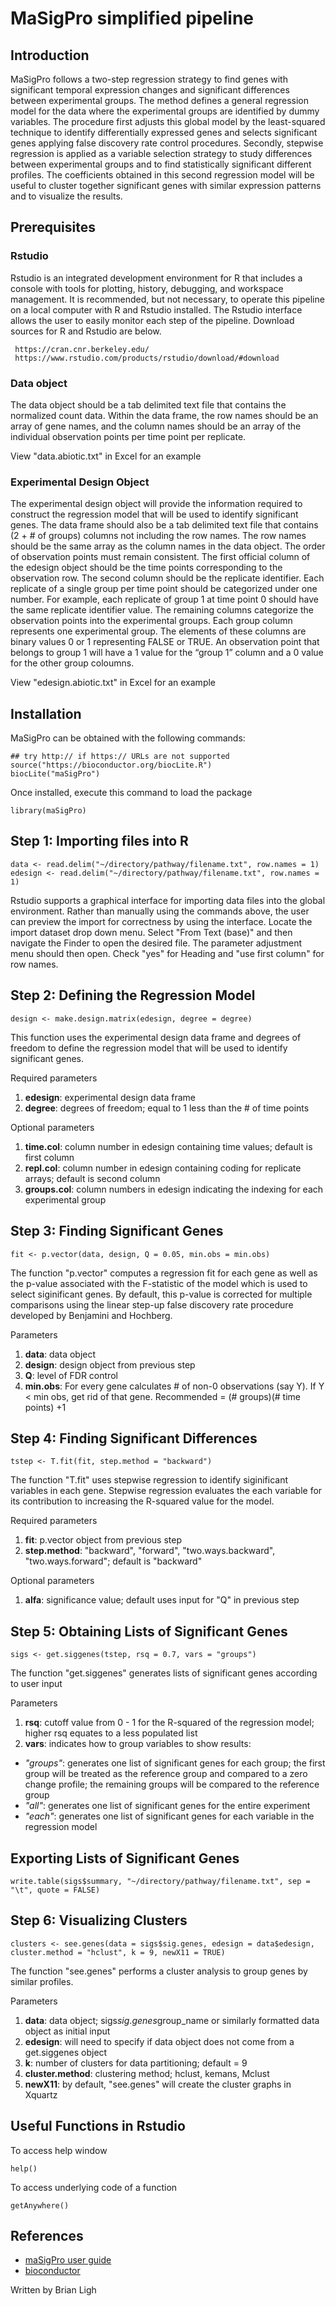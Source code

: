 # MaSigPro simplified pipeline
## Introduction
MaSigPro follows a two-step regression strategy to find genes with significant temporal expression changes and significant differences between experimental groups. The method defines a general regression model for the data where the experimental groups are identified by dummy variables. The procedure first adjusts this global model by the least-squared technique to identify differentially expressed genes and selects significant genes applying false discovery rate control procedures. Secondly, stepwise regression is applied as a variable selection strategy to study differences between experimental groups and to find statistically significant different profiles. The coefficients obtained in this second regression model will be useful to cluster together significant genes with similar expression patterns and to visualize the results.

## Prerequisites
### Rstudio
Rstudio is an integrated development environment for R that includes a console with tools for plotting, history, debugging, and workspace management. It is recommended, but not necessary, to operate this pipeline on a local computer with R and Rstudio installed. The Rstudio interface allows the user to easily monitor each step of the pipeline. Download sources for R and Rstudio are below.

```
 https://cran.cnr.berkeley.edu/
 https://www.rstudio.com/products/rstudio/download/#download
``` 
 
### Data object
The data object should be a tab delimited text file that contains the normalized count data. Within the data frame, the row names should be an array of gene names, and the column names should be an array of the individual observation points per time point per replicate.

View "data.abiotic.txt" in Excel for an example

### Experimental Design Object
The experimental design object will provide the information required to construct the regression model that will be used to identify significant genes. The data frame should also be a tab delimited text file that contains (2 + # of groups) columns not including the row names. The row names should be the same array as the column names in the data object. The order of observation points must remain consistent. The first official column of the edesign object should be the time points corresponding to the observation row. The second column should be the replicate identifier. Each replicate of a single group per time point should be categorized under one number. For example, each replicate of group 1 at time point 0 should have the same replicate identifier value. The remaining columns categorize the observation points into the experimental groups. Each group column represents one experimental group. The elements of these columns are binary values 0 or 1 representing FALSE or TRUE. An observation point that belongs to group 1 will have a 1 value for the “group 1” column and a 0 value for the other group coloumns.    

View "edesign.abiotic.txt" in Excel for an example

## Installation
MaSigPro can be obtained with the following commands:

```
## try http:// if https:// URLs are not supported
source("https://bioconductor.org/biocLite.R")
biocLite("maSigPro")
```
Once installed, execute this command to load the package

```
library(maSigPro)
```

## Step 1: Importing files into R
```
data <- read.delim("~/directory/pathway/filename.txt", row.names = 1)
edesign <- read.delim("~/directory/pathway/filename.txt", row.names = 1)
```
Rstudio supports a graphical interface for importing data files into the global environment. Rather than manually using the commands above, the user can preview the import for correctness by using the interface. Locate the import dataset drop down menu. Select "From Text (base)" and then navigate the Finder to open the desired file. The parameter adjustment menu should then open. Check "yes" for Heading and "use first column" for row names.

## Step 2: Defining the Regression Model
```
design <- make.design.matrix(edesign, degree = degree)
```
This function uses the experimental design data frame and degrees of freedom to define the regression model that will be used to identify significant genes.

Required parameters
1. **edesign**: experimental design data frame
2. **degree**: degrees of freedom; equal to 1 less than the # of time points

Optional parameters
1. **time.col**: column number in edesign containing time values; default is first column
2. **repl.col**: column number in edesign containing coding for replicate arrays; default is second column
3. **groups.col**: column numbers in edesign indicating the indexing for each experimental group

## Step 3: Finding Significant Genes
```
fit <- p.vector(data, design, Q = 0.05, min.obs = min.obs)
```
The function "p.vector" computes a regression fit for each gene as well as the p-value associated with the F-statistic of the model which is used to select siginificant genes. By default, this p-value is corrected for multiple comparisons using the linear step-up false discovery rate procedure developed by Benjamini and Hochberg. 

Parameters
1. **data**: data object
2. **design**: design object from previous step
3. **Q**: level of FDR control
4. **min.obs**: For every gene calculates # of non-0 observations (say Y). If Y < min obs, get rid of that gene. Recommended = (# groups)(# time points) +1

## Step 4: Finding Significant Differences
```
tstep <- T.fit(fit, step.method = "backward")
```
The function "T.fit" uses stepwise regression to identify siginificant variables in each gene. Stepwise regression evaluates the each variable for its contribution to increasing the R-squared value for the model.

Required parameters
1. **fit**: p.vector object from previous step
2. **step.method**: "backward", "forward", "two.ways.backward", "two.ways.forward"; default is "backward"

Optional parameters
1. **alfa**: significance value; default uses input for "Q" in previous step

## Step 5: Obtaining Lists of Significant Genes
```
sigs <- get.siggenes(tstep, rsq = 0.7, vars = "groups")
```
The function "get.siggenes" generates lists of significant genes according to user input

Parameters
1. **rsq**: cutoff value from 0 - 1 for the R-squared of the regression model; higher rsq equates to a less populated list
2. **vars**: indicates how to group variables to show results:
 * *"groups"*: generates one list of significant genes for each group; the first group will be treated as the reference group and compared to a zero change profile; the remaining groups will be compared to the reference group 
 * *"all"*: generates one list of significant genes for the entire experiment
 * *"each"*: generates one list of significant genes for each variable in the regression model
 
## Exporting Lists of Significant Genes
```
write.table(sigs$summary, "~/directory/pathway/filename.txt", sep = "\t", quote = FALSE)
```
## Step 6: Visualizing Clusters
```
clusters <- see.genes(data = sigs$sig.genes, edesign = data$edesign, cluster.method = "hclust", k = 9, newX11 = TRUE)
```
The function "see.genes" performs a cluster analysis to group genes by similar profiles.

Parameters
1. **data**: data object; sigs$sig.genes$group_name or similarly formatted data object as initial input 
2. **edesign**: will need to specify if data object does not come from a get.siggenes object
3. **k**: number of clusters for data partitioning; default = 9
4. **cluster.method**: clustering method; hclust, kemans, Mclust
5. **newX11**: by default, "see.genes" will create the cluster graphs in Xquartz

## Useful Functions in Rstudio
To access help window
```
help()
```
To access underlying code of a function
```
getAnywhere()
```
## References
* [maSigPro user guide](https://bioconductor.org/packages/release/bioc/vignettes/maSigPro/inst/doc/maSigProUsersGuide.pdf)
* [bioconductor](https://bioconductor.org/packages/release/bioc/html/maSigPro.html)

Written by Brian Ligh

